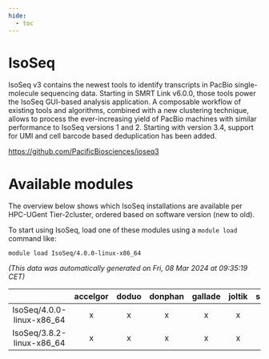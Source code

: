 ```yaml
---
hide:
  - toc
---
```


IsoSeq
======


IsoSeq v3 contains the newest tools to identify transcripts in PacBio single-molecule sequencing data. Starting in SMRT  Link v6.0.0, those tools power the IsoSeq GUI-based analysis  application. A composable workflow of existing tools and algorithms, combined with a new clustering technique, allows to process the ever-increasing yield of PacBio machines with similar performance to IsoSeq versions 1 and 2. Starting with  version 3.4, support for UMI and cell barcode based  deduplication has been added.

https://github.com/PacificBiosciences/ioseq3
# Available modules


The overview below shows which IsoSeq installations are available per HPC-UGent Tier-2cluster, ordered based on software version (new to old).

To start using IsoSeq, load one of these modules using a `module load` command like:

```shell
module load IsoSeq/4.0.0-linux-x86_64
```

*(This data was automatically generated on Fri, 08 Mar 2024 at 09:35:19 CET)*  

| |accelgor|doduo|donphan|gallade|joltik|skitty|
| :---: | :---: | :---: | :---: | :---: | :---: | :---: |
|IsoSeq/4.0.0-linux-x86_64|x|x|x|x|x|x|
|IsoSeq/3.8.2-linux-x86_64|x|x|x|x|x|x|
